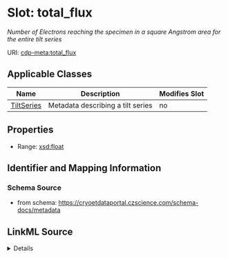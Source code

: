 # Slot: total_flux


_Number of Electrons reaching the specimen in a square Angstrom area for the entire tilt series_



URI: [cdp-meta:total_flux](https://cryoetdataportal.czscience.com/schema/metadata/total_flux)



<!-- no inheritance hierarchy -->




## Applicable Classes

| Name | Description | Modifies Slot |
| --- | --- | --- |
[TiltSeries](TiltSeries.md) | Metadata describing a tilt series |  no  |







## Properties

* Range: [xsd:float](http://www.w3.org/2001/XMLSchema#float)





## Identifier and Mapping Information







### Schema Source


* from schema: https://cryoetdataportal.czscience.com/schema-docs/metadata




## LinkML Source

<details>
```yaml
name: total_flux
description: Number of Electrons reaching the specimen in a square Angstrom area for
  the entire tilt series
from_schema: https://cryoetdataportal.czscience.com/schema-docs/metadata
exact_mappings:
- cdp-common:tiltseries_total_flux
rank: 1000
alias: total_flux
owner: TiltSeries
domain_of:
- TiltSeries
range: float
inlined: true
inlined_as_list: true

```
</details>